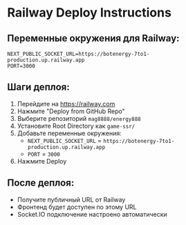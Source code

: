 # Railway Deploy Instructions

## Переменные окружения для Railway:

```
NEXT_PUBLIC_SOCKET_URL=https://botenergy-7to1-production.up.railway.app
PORT=3000
```

## Шаги деплоя:

1. Перейдите на https://railway.com
2. Нажмите "Deploy from GitHub Repo"
3. Выберите репозиторий `mag8888/energy888`
4. Установите Root Directory как `game-ssr/`
5. Добавьте переменные окружения:
   - `NEXT_PUBLIC_SOCKET_URL` = `https://botenergy-7to1-production.up.railway.app`
   - `PORT` = `3000`
6. Нажмите Deploy

## После деплоя:

- Получите публичный URL от Railway
- Фронтенд будет доступен по этому URL
- Socket.IO подключение настроено автоматически
